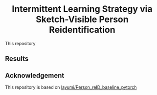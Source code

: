 <h1 align="center"> Intermittent Learning Strategy via Sketch-Visible Person Reidentification </h1>

This repository 

## Results

## Acknowledgement

This repository is based on [layumi/Person_reID_baseline_pytorch](https://github.com/layumi/Person_reID_baseline_pytorch) 
